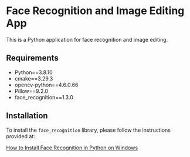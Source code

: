 # Face Recognition and Image Editing App

This is a Python application for face recognition and image editing.

## Requirements

- Python==3.8.10
- cmake==3.29.3
- opencv-python==4.6.0.66
- Pillow==9.2.0
- face_recognition==1.3.0

## Installation

To install the `face_recognition` library, please follow the instructions provided at:

[How to Install Face Recognition in Python on Windows](https://www.geeksforgeeks.org/how-to-install-face-recognition-in-python-on-windows/)
